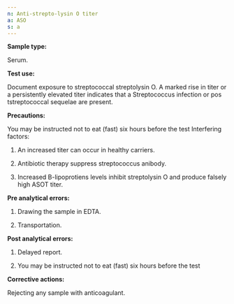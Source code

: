 ```yaml
---
n: Anti-strepto-lysin O titer
a: ASO
s: a
---
```


__Sample type:__

Serum. 

__Test use:__

Document exposure to streptococcal streptolysin O. A marked rise in titer or a persistently elevated titer indicates that a Streptococcus infection or pos tstreptococcal sequelae are present. 

__Precautions:__ 

You may be instructed not to eat (fast) six hours before the test Interfering factors:  

1)	An increased titer can occur in healthy carriers. 

2)	Antibiotic therapy suppress streptococcus anibody. 

3)	Increased B-lipoprotiens levels inhibit streptolysin O and produce falsely high ASOT titer. 

__Pre analytical errors:__ 

1) Drawing the sample in EDTA.

2) Transportation. 

__Post analytical errors:__ 

1)	Delayed report. 

2)	You may be instructed not to eat (fast) six hours before the test 

__Corrective actions:__ 

Rejecting any sample with anticoagulant. 